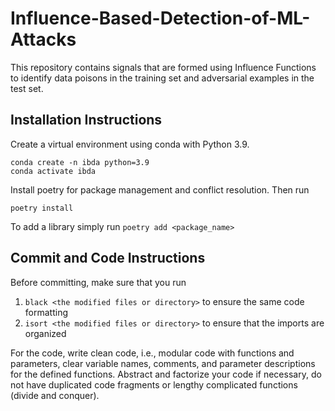 # Influence-Based-Detection-of-ML-Attacks

This repository contains signals that are formed using Influence Functions to identify data poisons in the training set and adversarial examples in the test set.

## Installation Instructions

Create a virtual environment using conda with Python 3.9.
```
conda create -n ibda python=3.9
conda activate ibda
```
Install poetry for package management and conflict resolution. Then run
```
poetry install
```
To add a library simply run `poetry add <package_name>`

## Commit and Code Instructions 

Before committing, make sure that you run 
1. `black <the modified files or directory>` to ensure the same code formatting
2. `isort <the modified files or directory>` to ensure that the imports are organized

For the code, write clean code, i.e., modular code with functions and parameters, clear variable names, comments, and parameter descriptions for the defined functions.
Abstract and factorize your code if necessary, do not have duplicated code fragments or lengthy complicated functions (divide and conquer).
